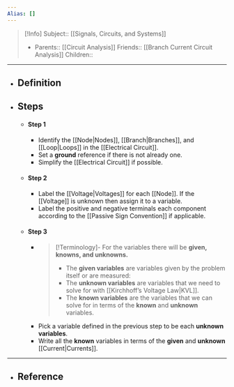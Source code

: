 ```yaml
---
Alias: []
---
```

> [!Info]
> Subject:: [[Signals, Circuits, and Systems]]
> - Parents:: [[Circuit Analysis]]
> Friends:: [[Branch Current Circuit Analysis]]
> Children:: 
---
- ## Definition
- ## Steps
	- #### Step 1
		- Identify the [[Node|Nodes]], [[Branch|Branches]], and [[Loop|Loops]] in the [[Electrical Circuit]].
		- Set a **ground** reference if there is not already one.
		- Simplify the [[Electrical Circuit]] if possible.
	- #### Step 2
		- Label the [[Voltage|Voltages]] for each [[Node]]. If the [[Voltage]] is unknown then assign it to a variable.
		- Label the positive and negative terminals each component according to the [[Passive Sign Convention]] if applicable.
	- #### Step 3
		- > [!Terminology]-
		  > For the variables there will be **given, knowns, and unknowns.** 
		  > 
		  > - The **given variables** are variables given by the problem itself or are measured:
		  > - The **unknown variables** are variables that we need to solve for with [[Kirchhoff’s Voltage Law|KVL]].
		  > - The **known variables** are the variables that we can solve for in terms of the **known** and **unknown** variables.
		- Pick a variable defined in the previous step to be each **unknown variables**.
		- Write all the **known** variables in terms of the **given** and **unknown** [[Current|Currents]].
---
- ## Reference